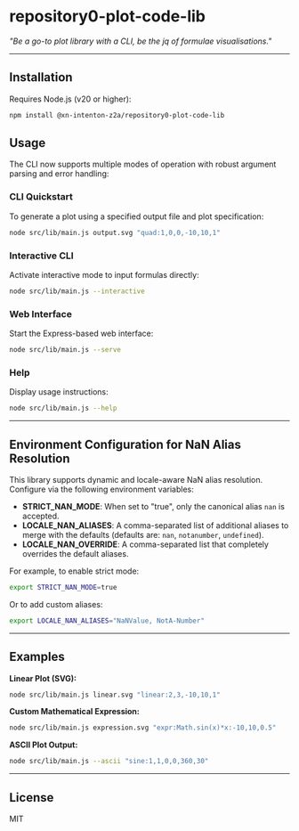 # repository0-plot-code-lib

_"Be a go-to plot library with a CLI, be the jq of formulae visualisations."_

---

## Installation

Requires Node.js (v20 or higher):

```bash
npm install @xn-intenton-z2a/repository0-plot-code-lib
```

## Usage

The CLI now supports multiple modes of operation with robust argument parsing and error handling:

### CLI Quickstart

To generate a plot using a specified output file and plot specification:

```bash
node src/lib/main.js output.svg "quad:1,0,0,-10,10,1"
```

### Interactive CLI

Activate interactive mode to input formulas directly:

```bash
node src/lib/main.js --interactive
```

### Web Interface

Start the Express-based web interface:

```bash
node src/lib/main.js --serve
```

### Help

Display usage instructions:

```bash
node src/lib/main.js --help
```

---

## Environment Configuration for NaN Alias Resolution

This library supports dynamic and locale-aware NaN alias resolution. Configure via the following environment variables:

- **STRICT_NAN_MODE**: When set to "true", only the canonical alias `nan` is accepted.
- **LOCALE_NAN_ALIASES**: A comma-separated list of additional aliases to merge with the defaults (defaults are: `nan`, `notanumber`, `undefined`).
- **LOCALE_NAN_OVERRIDE**: A comma-separated list that completely overrides the default aliases.

For example, to enable strict mode:

```bash
export STRICT_NAN_MODE=true
```

Or to add custom aliases:

```bash
export LOCALE_NAN_ALIASES="NaNValue, NotA-Number"
```

---

## Examples

**Linear Plot (SVG):**

```bash
node src/lib/main.js linear.svg "linear:2,3,-10,10,1"
```

**Custom Mathematical Expression:**

```bash
node src/lib/main.js expression.svg "expr:Math.sin(x)*x:-10,10,0.5"
```

**ASCII Plot Output:**

```bash
node src/lib/main.js --ascii "sine:1,1,0,0,360,30"
```

---

## License

MIT
